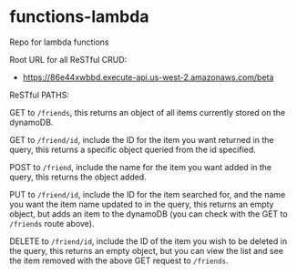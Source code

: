 # functions-lambda
Repo for lambda functions

Root URL for all ReSTful CRUD:
* https://86e44xwbbd.execute-api.us-west-2.amazonaws.com/beta

ReSTful PATHS:

GET to `/friends`, this returns an object of all items currently stored on the dynamoDB.

GET to `/friend/id`, include the ID for the item you want returned in the query, this returns a specific object queried from the id specified.

POST to `/friend`, include the name for the item you want added in the query, this returns the object added.

PUT to `/friend/id`, include the ID for the item searched for, and the name you want the item name updated to in the query, this returns an empty object, but adds an item to the dynamoDB (you can check with the GET to `/friends` route above).

DELETE to `/friend/id`, include the ID of the item you wish to be deleted in the query, this returns an empty object, but you can view the list and see the item removed with the above GET request to `/friends`.
